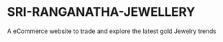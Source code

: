 # SRI-RANGANATHA-JEWELLERY
A eCommerce website to trade and explore the latest gold Jewelry trends 
